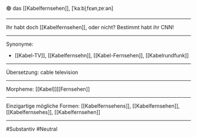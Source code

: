 🟢 das [[Kabelfernsehen]], [ˈkaːbl̩ˌfɛʁnˌzeːən]


---
Ihr habt doch [[Kabelfernsehen]], oder nicht? Bestimmt habt ihr CNN!  

---
Synonyme: 
- [[Kabel-TV]], [[Kabelfernsehn]], [[Kabel-Fernsehen]], [[Kabelrundfunk]]

---
Übersetzung: cable television

---
Morpheme:
[[Kabel]][[Fernsehen]]

---
Einzigartige mögliche Formen: [[Kabelfernsehens]], [[Kabelfernsehen]], [[Kabelfernsehes]], [[Kabelfernsehen]]

---
#Substantiv #Neutral